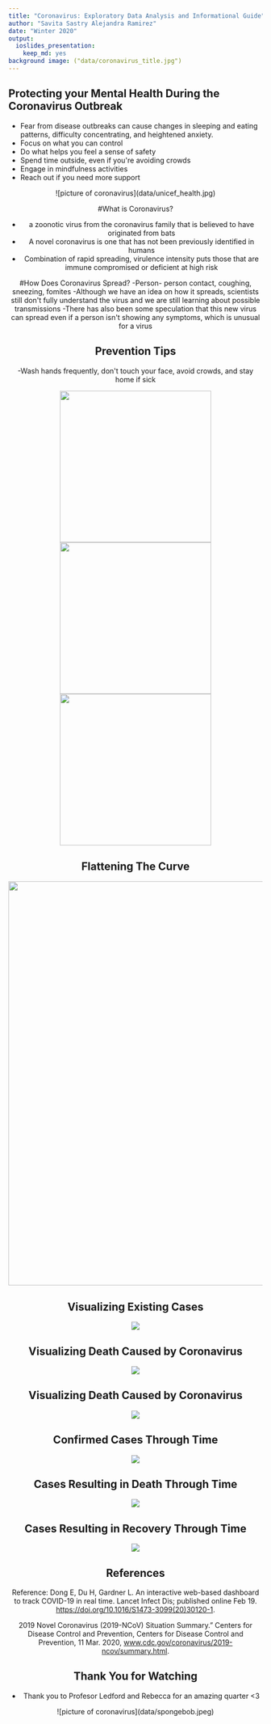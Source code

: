 ```yaml
---
title: "Coronavirus: Exploratory Data Analysis and Informational Guide"
author: "Savita Sastry Alejandra Ramirez"
date: "Winter 2020"
output: 
  ioslides_presentation: 
    keep_md: yes
background image: ("data/coronavirus_title.jpg")
---
```





## Protecting your Mental Health During the Coronavirus Outbreak

- Fear from disease outbreaks can cause changes in sleeping and eating patterns, difficulty concentrating, and heightened anxiety.
- Focus on what you can control 
- Do what helps you feel a sense of safety 
- Spend time outside, even if you're avoiding crowds 
- Engage in mindfulness activities 
- Reach out if you need more support
<center>
![picture of coronavirus](data/unicef_health.jpg)
<center>

#What is Coronavirus?

- a zoonotic virus from the coronavirus family that is believed to have originated from bats
- A novel coronavirus is one that has not been previously identified in humans
- Combination of rapid spreading, virulence intensity puts those that are immune compromised or deficient at high risk


#How Does Coronavirus Spread?
-Person- person contact, coughing, sneezing, fomites
-Although we have an idea on how it spreads, scientists still don't fully understand the virus and we are still learning about possible transmissions
-There has also been some speculation that this new virus can spread even if a person isn't showing any symptoms, which is unusual for a virus


## Prevention Tips
-Wash hands frequently, don't touch your face, avoid crowds, and stay home if sick

<img src="data/symptoms-cough.jpg" width="300px" /><img src="data/symptoms-fever.jpg" width="300px" /><img src="data/symptoms-shortness-breath.jpg" width="300px" />

## Flattening The Curve

<img src="data/flatteningthecurve.jpg" width="800px" />











## Visualizing Existing Cases
![](Coronavirus_Presentation_files/figure-html/unnamed-chunk-6-1.png)<!-- -->

## Visualizing Death Caused by Coronavirus
![](Coronavirus_Presentation_files/figure-html/unnamed-chunk-7-1.png)<!-- -->
 
## Visualizing Death Caused by Coronavirus
![](Coronavirus_Presentation_files/figure-html/unnamed-chunk-8-1.png)<!-- -->

## Confirmed Cases Through Time




![](Coronavirus_Presentation_files/figure-html/unnamed-chunk-10-1.png)<!-- -->


## Cases Resulting in Death Through Time




![](Coronavirus_Presentation_files/figure-html/unnamed-chunk-12-1.png)<!-- -->

## Cases Resulting in Recovery Through Time




![](Coronavirus_Presentation_files/figure-html/unnamed-chunk-14-1.png)<!-- -->


## References

Reference: Dong E, Du H, Gardner L. An interactive web-based dashboard to track COVID-19 in real time. Lancet Infect Dis; published online Feb 19. https://doi.org/10.1016/S1473-3099(20)30120-1.  

2019 Novel Coronavirus (2019-NCoV) Situation Summary.” Centers for Disease Control and Prevention, Centers for Disease Control and Prevention, 11 Mar. 2020, www.cdc.gov/coronavirus/2019-ncov/summary.html.

## Thank You for Watching 

- Thank you to Profesor Ledford and Rebecca for an amazing quarter <3
<center>
![picture of coronavirus](data/spongebob.jpeg)
<center>










